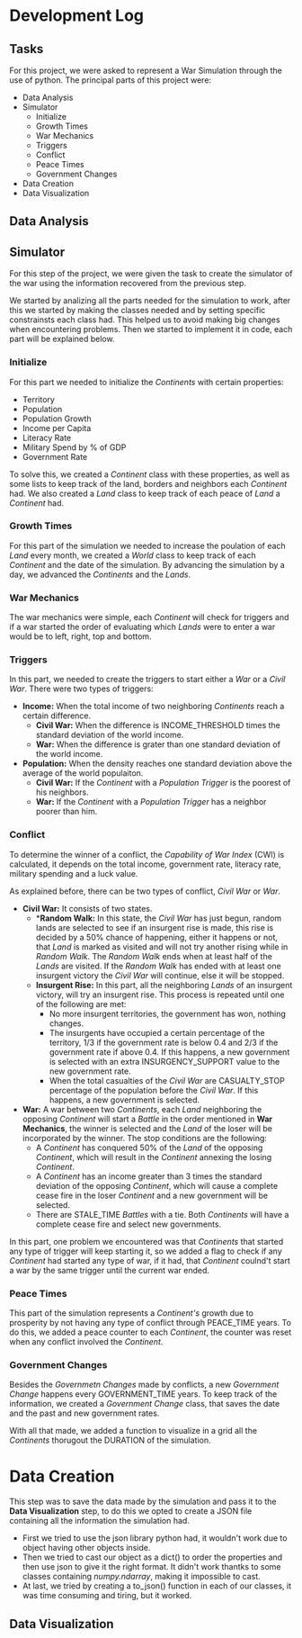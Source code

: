 # Development Log
## Tasks
For this project, we were asked to represent a War Simulation through the use of python.
The principal parts of this project were:
* Data Analysis
* Simulator
    * Initialize
    * Growth Times
    * War Mechanics
    * Triggers
    * Conflict
    * Peace Times
    * Government Changes
* Data Creation
* Data Visualization

## Data Analysis

## Simulator
For this step of the project, we were given the task to create the simulator of the war using the information recovered from the previous step.

We started by analizing all the parts needed for the simulation to work, after this we started by making the classes needed and by setting specific constrainsts each class had. This helped us to avoid making big changes when encountering problems. Then we started to implement it in code, each part will be explained below.

### Initialize
For this part we needed to initialize the _Continents_ with certain properties:
* Territory
* Population
* Population Growth
* Income per Capita
* Literacy Rate
* Military Spend by % of GDP
* Government Rate

To solve this, we created a _Continent_ class with these properties, as well as some lists to keep track of the land, borders and neighbors each _Continent_ had.
We also created a _Land_ class to keep track of each peace of _Land_ a _Continent_ had.

### Growth Times
For this part of the simulation we needed to increase the poulation of each _Land_ every month, we created a _World_ class to keep track of each _Continent_ and the date of the simulation.
By advancing the simulation by a day, we advanced the _Continents_ and the _Lands_.

### War Mechanics
The war mechanics were simple, each _Continent_ will check for triggers and if a war started the order of evaluating which _Lands_ were to enter a war would be to left, right, top and bottom.

### Triggers
In this part, we needed to create the triggers to start either a _War_ or a _Civil War_.
There were two types of triggers:
* **Income:** When the total income of two neighboring _Continents_ reach a certain difference.
    * **Civil War:** When the difference is INCOME_THRESHOLD times the standard deviation of the world income.
    * **War:** When the difference is grater than one standard deviation of the world income.
* **Population:** When the density reaches one standard deviation above the average of the world populaiton.
    * **Civil War:** If the _Continent_ with a _Population Trigger_ is the poorest of his neighbors.
    * **War:** If the _Continent_ with a _Population Trigger_ has a neighbor poorer than him.

### Conflict
To determine the winner of a conflict, the _Capability of War Index_ (CWI) is calculated, it depends on the total income, government rate, literacy rate, military spending and a luck value.

As explained before, there can be two types of conflict, _Civil War_ or _War_.
* **Civil War:** It consists of two states.
    * ***Random Walk:** In this state, the _Civil War_ has just begun, random lands are selected to see if an insurgent rise is made, this rise is decided by a 50% chance of happening, either it happens or not, that _Land_ is marked as visited and will not try another rising while in _Random Walk_. The _Random Walk_ ends when at least half of the _Lands_ are visited.
    If the _Random Walk_ has ended with at least one insurgent victory the _Civil War_ will continue, else it will be stopped.
    * **Insurgent Rise:** In this part, all the neighboring _Lands_ of an insurgent victory, will try an insurgent rise. This process is repeated until one of the following are met:
        * No more insurgent territories, the government has won, nothing changes.
        * The insurgents have occupied a certain percentage of the territory, 1/3 if the government rate is below 0.4 and 2/3 if the government rate if above 0.4. If this happens, a new government is selected with an extra INSURGENCY_SUPPORT value to the new government rate.
        * When the total casualties of the _Civil War_ are CASUALTY_STOP percentage of the population before the _Civil War_. If this happens, a new government is selected.
* **War:** A war between two _Continents_, each _Land_ neighboring the opposing _Continent_ will start a _Battle_ in the order mentioned in **War Mechanics**, the winner is selected and the _Land_ of the loser will be incorporated by the winner. The stop conditions are the following:
    * A _Continent_ has conquered 50% of the _Land_ of the opposing _Continent_, which will result in the _Continent_ annexing the losing _Continent_.
    * A _Continent_ has an income greater than 3 times the standard deviation of the opposing _Continent_, which will cause a complete cease fire in the loser _Continent_ and a new government will be selected.
    * There are STALE_TIME _Battles_ with a tie. Both _Continents_ will have a complete cease fire and select new governments.

In this part, one problem we encountered was that _Continents_ that started any type of trigger will keep starting it, so we added a flag to check if any _Continent_ had started any type of war, if it had, that _Continent_ coulnd't start a war by the same trigger until the current war ended.

### Peace Times
This part of the simulation represents a _Continent's_ growth due to prosperity by not having any type of conflict through PEACE_TIME years.
To do this, we added a peace counter to each _Continent_, the counter was reset when any conflict involved the _Continent_.

### Government Changes
Besides the _Governmetn Changes_ made by conflicts, a new _Government Change_ happens every GOVERNMENT_TIME years.
To keep track of the information, we created a _Government Change_ class, that saves the date and the past and new government rates.

With all that made, we added a function to visualize in a grid all the _Continents_ thorugout the DURATION of the simulation.

# Data Creation
This step was to save the data made by the simulation and pass it to the **Data Visualization** step, to do this we opted to create a JSON file containing all the information the simulation had.
* First we tried to use the json library python had, it wouldn't work due to object having other objects inside.
* Then we tried to cast our object as a dict() to order the properties and then use json to give it the right format. It didn't work thantks to some classes containing _numpy.ndarray_, making it impossible to cast.
* At last, we tried by creating a to_json() function in each of our classes, it was time consuming and tiring, but it worked.

## Data Visualization